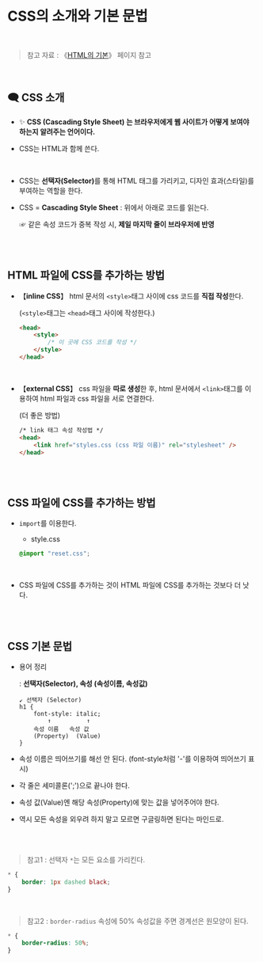 # CSS의 소개와 기본 문법

<br/>

>  참고 자료 : 《<a href="https://github.com/SangYoonLee1231/TIL/blob/main/HTML%20%26%20CSS/html_basic_concept.md">HTML의 기본</a>》 페이지 참고

<br/>

## 🗨 CSS 소개

- ✨ <strong>CSS (Cascading Style Sheet) 는 브라우저에게 웹 사이트가 어떻게 보여야 하는지 알려주는 언어이다.</strong>

- CSS는 HTML과 함께 쓴다.

<br/>

* CSS는 <strong>선택자(Selector)</strong>를 통해 HTML 태그를 가리키고, 디자인 효과(스타일)를 부여하는 역할을 한다.

* CSS = <strong>Cascading Style Sheet</strong> : 위에서 아래로 코드를 읽는다.  

  ☞ 같은 속성 코드가 중복 작성 시, <strong>제일 마지막 줄이 브라우저에 반영</strong>

<br/><br/>

## HTML 파일에 CSS를 추가하는 방법

*  【<strong>inline CSS</strong>】 html 문서의 <code>\<style></code>태그 사이에 css 코드를 <strong>직접 작성</strong>한다.  

   (<code>\<style></code>태그는 <code>\<head></code>태그 사이에 작성한다.)

    ```html
    <head>
        <style>
            /* 이 곳에 CSS 코드를 작성 */
        </style>
    </head>
    ```

<br/>

*  【<strong>external CSS</strong>】 css 파일을 <strong>따로 생성</strong>한 후, html 문서에서 <code>\<link></code>태그를 이용하여 html 파일과 css 파일을 서로 연결한다.  

   (더 좋은 방법)

    ```html
    /* link 태그 속성 작성법 */
    <head>
        <link href="styles.css (css 파일 이름)" rel="stylesheet" />
    </head>
    ```

<br/><br/>

## CSS 파일에 CSS를 추가하는 방법

- <code>import</code>를 이용한다.

    - style.css

    ```css
    @import "reset.css";
    ```

<br/>

- CSS 파일에 CSS를 추가하는 것이 HTML 파일에 CSS를 추가하는 것보다 더 낫다.

<br/><br/>

## CSS 기본 문법

* 용어 정리  

    : <strong>선택자(Selector), 속성 (속성이름, 속성값)</strong>

    ```
    ↙ 선택자 (Selector)
    h1 {
        font-style: italic;
            ↑          ↑
        속성 이름   속성 값
        (Property)  (Value)
    }
    ```

* 속성 이름은 띄어쓰기를 해선 안 된다. (font-style처럼 '-'를 이용하여 띄어쓰기 표시)

* 각 줄은 세미콜론(';')으로 끝나야 한다.

* 속성 값(Value)엔 해당 속성(Property)에 맞는 값을 넣어주어야 한다.

* 역시 모든 속성을 외우려 하지 말고 모르면 구글링하면 된다는 마인드로.

<br/><br/>

> 참고1 : 선택자 <code>*</code>는 모든 요소를 가리킨다.
```css
* {
    border: 1px dashed black;
}
```

<br/>

> 참고2 : <code>border-radius</code> 속성에 50% 속성값을 주면 경계선은 원모양이 된다.
```css
* {
    border-radius: 50%;
}
```
